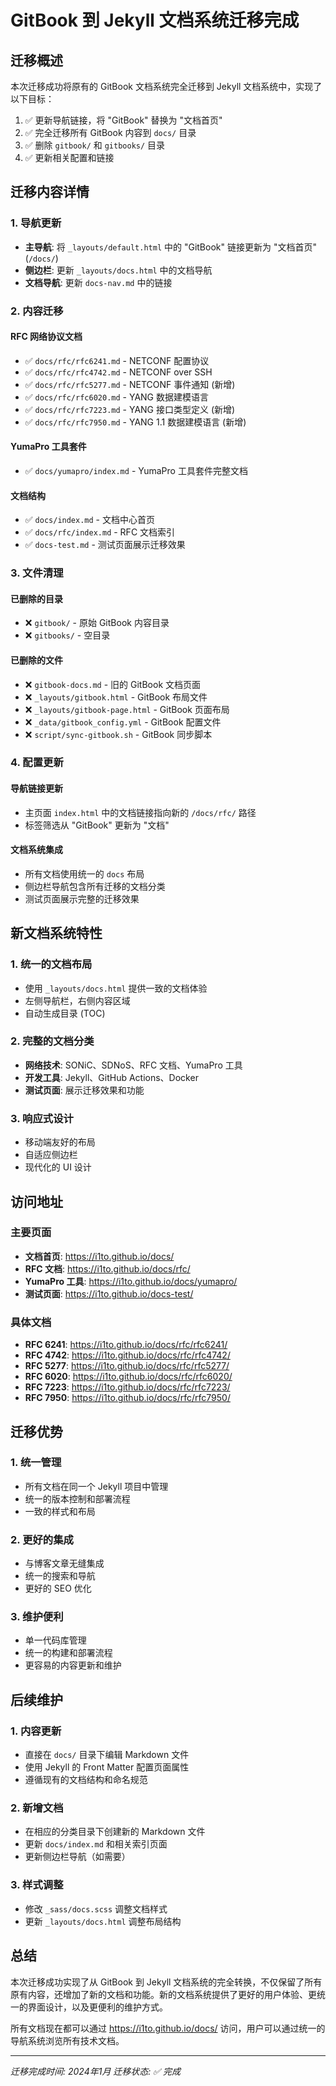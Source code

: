 # GitBook 到 Jekyll 文档系统迁移完成

## 迁移概述

本次迁移成功将原有的 GitBook 文档系统完全迁移到 Jekyll 文档系统中，实现了以下目标：

1. ✅ 更新导航链接，将 "GitBook" 替换为 "文档首页"
2. ✅ 完全迁移所有 GitBook 内容到 `docs/` 目录
3. ✅ 删除 `gitbook/` 和 `gitbooks/` 目录
4. ✅ 更新相关配置和链接

## 迁移内容详情

### 1. 导航更新
- **主导航**: 将 `_layouts/default.html` 中的 "GitBook" 链接更新为 "文档首页" (`/docs/`)
- **侧边栏**: 更新 `_layouts/docs.html` 中的文档导航
- **文档导航**: 更新 `docs-nav.md` 中的链接

### 2. 内容迁移

#### RFC 网络协议文档
- ✅ `docs/rfc/rfc6241.md` - NETCONF 配置协议
- ✅ `docs/rfc/rfc4742.md` - NETCONF over SSH
- ✅ `docs/rfc/rfc5277.md` - NETCONF 事件通知 (新增)
- ✅ `docs/rfc/rfc6020.md` - YANG 数据建模语言
- ✅ `docs/rfc/rfc7223.md` - YANG 接口类型定义 (新增)
- ✅ `docs/rfc/rfc7950.md` - YANG 1.1 数据建模语言 (新增)

#### YumaPro 工具套件
- ✅ `docs/yumapro/index.md` - YumaPro 工具套件完整文档

#### 文档结构
- ✅ `docs/index.md` - 文档中心首页
- ✅ `docs/rfc/index.md` - RFC 文档索引
- ✅ `docs-test.md` - 测试页面展示迁移效果

### 3. 文件清理

#### 已删除的目录
- ❌ `gitbook/` - 原始 GitBook 内容目录
- ❌ `gitbooks/` - 空目录

#### 已删除的文件
- ❌ `gitbook-docs.md` - 旧的 GitBook 文档页面
- ❌ `_layouts/gitbook.html` - GitBook 布局文件
- ❌ `_layouts/gitbook-page.html` - GitBook 页面布局
- ❌ `_data/gitbook_config.yml` - GitBook 配置文件
- ❌ `script/sync-gitbook.sh` - GitBook 同步脚本

### 4. 配置更新

#### 导航链接更新
- 主页面 `index.html` 中的文档链接指向新的 `/docs/rfc/` 路径
- 标签筛选从 "GitBook" 更新为 "文档"

#### 文档系统集成
- 所有文档使用统一的 `docs` 布局
- 侧边栏导航包含所有迁移的文档分类
- 测试页面展示完整的迁移效果

## 新文档系统特性

### 1. 统一的文档布局
- 使用 `_layouts/docs.html` 提供一致的文档体验
- 左侧导航栏，右侧内容区域
- 自动生成目录 (TOC)

### 2. 完整的文档分类
- **网络技术**: SONiC、SDNoS、RFC 文档、YumaPro 工具
- **开发工具**: Jekyll、GitHub Actions、Docker
- **测试页面**: 展示迁移效果和功能

### 3. 响应式设计
- 移动端友好的布局
- 自适应侧边栏
- 现代化的 UI 设计

## 访问地址

### 主要页面
- **文档首页**: https://i1to.github.io/docs/
- **RFC 文档**: https://i1to.github.io/docs/rfc/
- **YumaPro 工具**: https://i1to.github.io/docs/yumapro/
- **测试页面**: https://i1to.github.io/docs-test/

### 具体文档
- **RFC 6241**: https://i1to.github.io/docs/rfc/rfc6241/
- **RFC 4742**: https://i1to.github.io/docs/rfc/rfc4742/
- **RFC 5277**: https://i1to.github.io/docs/rfc/rfc5277/
- **RFC 6020**: https://i1to.github.io/docs/rfc/rfc6020/
- **RFC 7223**: https://i1to.github.io/docs/rfc/rfc7223/
- **RFC 7950**: https://i1to.github.io/docs/rfc/rfc7950/

## 迁移优势

### 1. 统一管理
- 所有文档在同一个 Jekyll 项目中管理
- 统一的版本控制和部署流程
- 一致的样式和布局

### 2. 更好的集成
- 与博客文章无缝集成
- 统一的搜索和导航
- 更好的 SEO 优化

### 3. 维护便利
- 单一代码库管理
- 统一的构建和部署流程
- 更容易的内容更新和维护

## 后续维护

### 1. 内容更新
- 直接在 `docs/` 目录下编辑 Markdown 文件
- 使用 Jekyll 的 Front Matter 配置页面属性
- 遵循现有的文档结构和命名规范

### 2. 新增文档
- 在相应的分类目录下创建新的 Markdown 文件
- 更新 `docs/index.md` 和相关索引页面
- 更新侧边栏导航（如需要）

### 3. 样式调整
- 修改 `_sass/docs.scss` 调整文档样式
- 更新 `_layouts/docs.html` 调整布局结构

## 总结

本次迁移成功实现了从 GitBook 到 Jekyll 文档系统的完全转换，不仅保留了所有原有内容，还增加了新的文档和功能。新的文档系统提供了更好的用户体验、更统一的界面设计，以及更便利的维护方式。

所有文档现在都可以通过 https://i1to.github.io/docs/ 访问，用户可以通过统一的导航系统浏览所有技术文档。

---

*迁移完成时间: 2024年1月*
*迁移状态: ✅ 完成*
